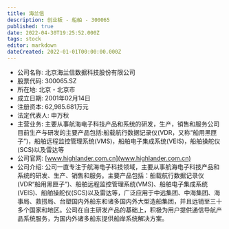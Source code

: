 ```yaml
---
title: 海兰信
description: 创业板 - 船舶 - 300065
published: true
date: 2022-04-30T19:25:52.000Z
tags: stock
editor: markdown
dateCreated: 2022-01-01T00:00:00.000Z
---
```


- 公司名称: 北京海兰信数据科技股份有限公司
- 股票代码: 300065.SZ
- 所在地: 北京 - 北京市
- 成立日期: 2001年02月14日
- 注册资本: 62,985.681万元
- 法定代表人: 申万秋
- 主营业务: 主要从事航海电子科技产品和系统的研发，生产，销售和服务公司目前生产与研发的主要产品包括:船载航行数据记录仪(VDR，又称“船用黑匣子”)，船舶远程监控管理系统(VMS)，船舶电子集成系统(VEIS)，船舶操舵仪(SCS)以及雷达等
- 公司官网: [www.highlander.com.cn](www.highlander.com.cn)
- 公司介绍: 公司一直专注于航海电子科技领域，主要从事航海电子科技产品和系统的研发、生产、销售和服务。主要产品包括：船载航行数据记录仪(VDR“船用黑匣子”)、船舶远程监控管理系统(VMS)、船舶电子集成系统(VEIS)、船舶操舵仪(SCS)以及雷达等，广泛应用于中远集团、中海集团、海事局、救捞局、台塑国内外船东和诸多国内外大型造船集团，并且远销至三十多个国家和地区。公司在自主研发产品的基础上，积极为用户提供通信导航产品系统服务，为国内外诸多船东提供船岸系统解决方案。


